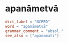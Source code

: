 # apanāmetvā

``` toml
dict_label = "NCPED"
word = "apanāmetvā"
grammar_comment = "absol."
see_also = ["apanamati"]
```

